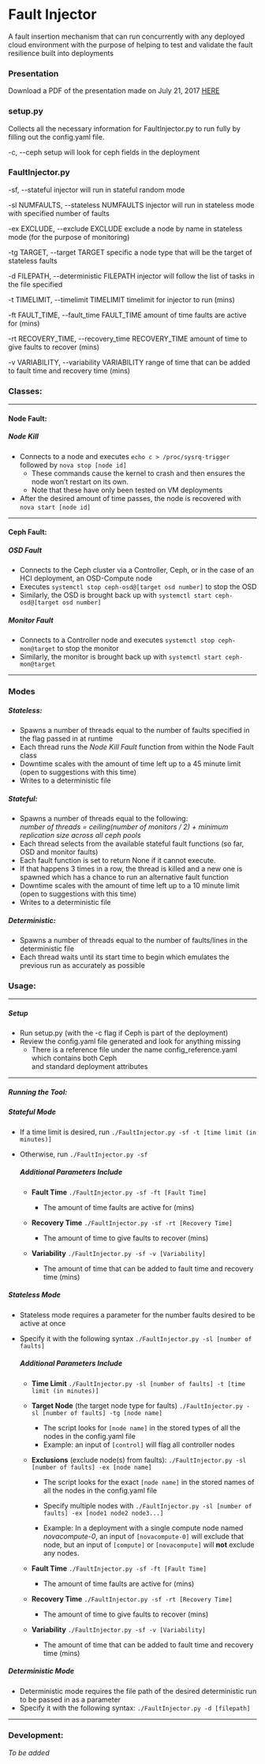 # Fault Injector

A fault insertion mechanism that can run concurrently with any deployed cloud environment
with the purpose of helping to test and validate the fault resilience built into deployments

### Presentation 

Download a PDF of the presentation made on July 21, 2017 [HERE](PresentationRev1.pdf "Fault Injector Presentation Rev 01 PDF")

### setup.py
Collects all the necessary information for FaultInjector.py to run fully by filling out the config.yaml file.

  -c, --ceph  setup will look for ceph fields in the deployment


### FaultInjector.py

  -sf, --stateful       injector will run in stateful random mode

  -sl NUMFAULTS, --stateless NUMFAULTS
                        injector will run in stateless mode with specified
                        number of faults

  -ex EXCLUDE, --exclude EXCLUDE
                        exclude a node by name in stateless mode (for the
                        purpose of monitoring)

  -tg TARGET, --target TARGET
                        specific a node type that will be the target of
                        stateless faults

  -d FILEPATH, --deterministic FILEPATH
                        injector will follow the list of tasks in the file
                        specified

  -t TIMELIMIT, --timelimit TIMELIMIT
                        timelimit for injector to run (mins)
                        
  -ft FAULT_TIME, --fault_time FAULT_TIME
                        amount of time faults are active for (mins)
                        
  -rt RECOVERY_TIME, --recovery_time RECOVERY_TIME
                        amount of time to give faults to recover (mins)
                        
  -v VARIABILITY, --variability VARIABILITY
                        range of time that can be added to fault time and
                        recovery time (mins)

### Classes:

---

#### Node Fault:

##### Node Kill
- Connects to a node and executes `echo c > /proc/sysrq-trigger` followed by `nova stop [node id]`
	- These commands cause the kernel to crash and then ensures the node won’t restart on its own.
	- Note that these have only been tested on VM deployments
- After the desired amount of time passes, the node is recovered with `nova start [node id]`

---

#### Ceph Fault:

##### OSD Fault
- Connects to the Ceph cluster via a Controller, Ceph, or in the case of an HCI deployment, an OSD-Compute node
- Executes `systemctl stop ceph-osd@[target osd number]` to stop the OSD
- Similarly, the OSD is brought back up with `systemctl start ceph-osd@[target osd number]`

##### Monitor Fault
- Connects to a Controller node and executes `systemctl stop ceph-mon@target` to stop the monitor
- Similarly, the monitor is brought back up with `systemctl start ceph-mon@target`

---

### Modes

##### Stateless:

- Spawns a number of threads equal to the number of faults specified in the flag passed in at runtime
- Each thread runs the *Node Kill Fault* function from within the Node Fault class
- Downtime scales with the amount of time left up to a 45 minute limit (open to suggestions with this time)
- Writes to a deterministic file

##### Stateful:

- Spawns a number of threads equal to the following:  
  *number of threads = ceiling(number of monitors / 2) + minimum replication size across all ceph pools*
- Each thread selects from the available stateful fault functions (so far, OSD and monitor faults)
- Each fault function is set to return None if it cannot execute.
- If that happens 3 times in a row, the thread is killed and a new one is spawned
  which has a chance to run an alternative fault function
- Downtime scales with the amount of time left up to a 10 minute limit (open to suggestions with this time)
- Writes to a deterministic file

##### Deterministic:

- Spawns a number of threads equal to the number of faults/lines in the deterministic file
- Each thread waits until its start time to begin which emulates the previous run as accurately as possible

### Usage:

---

##### Setup

- Run setup.py (with the -c flag if Ceph is part of the deployment)
- Review the config.yaml file generated and look for anything missing
    - There is a reference file under the name config_reference.yaml which contains both Ceph  
      and standard deployment attributes

---

##### Running the Tool:

##### Stateful Mode

- If a time limit is desired, run `./FaultInjector.py -sf -t [time limit (in minutes)]`
- Otherwise, run `./FaultInjector.py -sf`

	##### Additional Parameters Include
	
	- **Fault Time** `./FaultInjector.py -sf -ft [Fault Time]`
	    - The amount of time faults are active for (mins)
	
	- **Recovery Time** `./FaultInjector.py -sf -rt [Recovery Time]`
	    - The amount of time to give faults to recover (mins)
	
	- **Variability** `./FaultInjector.py -sf -v [Variability]`
	    - The amount of time that can be added to fault time and recovery time (mins)

##### Stateless Mode

- Stateless mode requires a parameter for the number faults desired to be active at once
- Specify it with the following syntax `./FaultInjector.py -sl [number of faults]`

	##### Additional Parameters Include

 	- **Time Limit** `./FaultInjector.py -sl [number of faults] -t [time limit (in minutes)]`

 	- **Target Node** (the target node type for faults) `./FaultInjector.py -sl [number of faults] -tg [node name]`
		- The script looks for `[node name]` in the stored types of all the nodes in the config.yaml file
		- Example: an input of `[control]` will flag all controller nodes

 	- **Exclusions** (exclude node(s) from faults): `./FaultInjector.py -sl [number of faults] -ex [node name]`
		- The script looks for the exact `[node name]` in the stored names of all the nodes in the config.yaml file

		- Specify multiple nodes with `./FaultInjector.py -sl [number of faults] -ex [node1 node2 node3...]`

		- Example: In a deployment with a single compute node named *novacompute-0*, an input of `[novacompute-0]` will
		           exclude that node, but an input of `[compute]` or `[novacompute]` will **not** exclude any nodes.
        
    - **Fault Time** `./FaultInjector.py -sf -ft [Fault Time]`
	    - The amount of time faults are active for (mins)
	
	- **Recovery Time** `./FaultInjector.py -sf -rt [Recovery Time]`
	    - The amount of time to give faults to recover (mins)
	
	- **Variability** `./FaultInjector.py -sf -v [Variability]`
	    - The amount of time that can be added to fault time and recovery time (mins)

##### Deterministic Mode
- Deterministic mode requires the file path of the desired deterministic run to be passed in as a parameter
- Specify it with the following syntax: `./FaultInjector.py -d [filepath]`

---

### Development:

*To be added*
